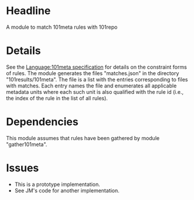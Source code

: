 # Headline

A module to match 101meta rules with 101repo

# Details

See the [Language:101meta specification](http://101companies.org/index.php/Language:101meta) for details on the constraint forms of rules. The module generates the files "matches.json" in the directory "101results/101meta". The file is a list with the entries corresponding to files with matches. Each entry names the file and enumerates all applicable metadata units where each such unit is also qualified with the rule id (i.e., the index of the rule in the list of all rules).

# Dependencies

This module assumes that rules have been gathered by module "gather101meta".

# Issues 

* This is a prototype implementation.
* See JM's code for another implementation.
